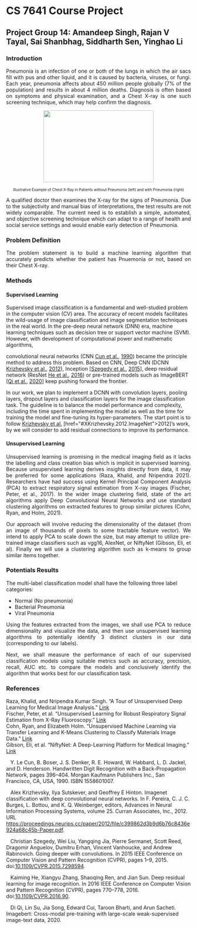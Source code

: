 # CS 7641 Course Project

## Project Group 14: Amandeep Singh, Rajan V Tayal, Sai Shanbhag, Siddharth Sen, Yinghao Li

### Introduction
<p align="justify">
Pneumonia is an infection of one or both of the lungs in which the air sacs fill with pus and other liquid, and it is caused by bacteria, viruses, or fungi. Each year, pneumonia affects about 450 million people globally (7% of the population) and results in about 4 million deaths. Diagnosis is often based on symptoms and physical examination, and a Chest X-ray is one such screening technique, which may help confirm the diagnosis.</p>
<p align="center">
  <img width="300" height="196" src="https://miro.medium.com/max/1400/1*caVi5_pTsarvYlqkarijOg.png">
</p>
<p align = "center">
<font size="1">Illustrative Example of Chest X-Ray in Patients without Pneumonia (left) and with Pneumonia (right)</font>
</p>
<p align="justify">
A qualified doctor then examines the X-ray for the signs of Pneumonia. Due to the subjectivity and manual bias of interpretations, the test results are not widely comparable. The current need is to establish a simple, automated, and objective screening technique which can adapt to a range of health and social service settings and would enable early detection of Pneumonia.</p>

### Problem Definition
<p align="justify">
The problem statement is to build a machine learning algorithm that accurately predicts whether the patient has Pnuemonia or not, based on their Chest X-ray.</p>

### Methods

#### Supervised Learning

<!--l. 57--><p class="noindent" >Supervised image classification is a fundamental and well-studied problem in the computer vision (CV) area. The accuracy of recent models facilitates the wild-usage of image classification and image segmentation techniques in the real world. In the pre-deep neural network (DNN) era, machine learning techniques such as decision tree or support vector machine (SVM). However, with development of computational power and mathematic algorithms,
convolutional neural networks (CNN <a 
href="#XCun.1990.Handwritten">Cun et&#x00A0;al.</a>,&#x00A0;<a 
href="#XCun.1990.Handwritten">1990</a>) became the principle method to address this problem. Based on
CNN, Deep CNN (DCNN <a 
href="#XKrizhevsky.2012.ImageNet">Krizhevsky et&#x00A0;al.</a>,&#x00A0;<a 
href="#XKrizhevsky.2012.ImageNet">2012</a>), Inception [<a 
href="#XSzegedy.2015.inception">Szegedy et&#x00A0;al.</a>,&#x00A0;<a 
href="#XSzegedy.2015.inception">2015</a>], deep residual network
(ResNet <a 
href="#XHe.2016.resnet">He et&#x00A0;al.</a>,&#x00A0;<a 
href="#XHe.2016.resnet">2016</a>) or pre-trained models such as ImageBERT [<a 
href="#Xqi.2020.imagebert">Qi et&#x00A0;al.</a>,&#x00A0;<a 
href="#Xqi.2020.imagebert">2020</a>] keep pushing forward the
frontier.
<!--l. 64--><p class="noindent" >In our work, we plan to implement a DCNN with convolution layers, pooling layers, dropout layers and classification layers for the image classification task. The guideline is to balance the model performance and complexity, including the time spent in implementing the model as well as the time for training the model and fine-tuning its hyper-parameters. The start point is to follow <a href="#XKrizhevsky.2012.ImageNet">Krizhevsky et&#x00A0;al.</a>&#x00A0;[<a 
href="#XKrizhevsky.2012.ImageNet">2012</a>]&#8217;s work, by we will consider to add residual connections to improve its performance.


#### Unsupervised Learning
<p align="justify">
Unsupervised learning is promising in the medical imaging field as it lacks the labelling and class creation bias which is implicit in supervised learning. Because unsupervised learning derives insights directly from data, it may be preferred for some applications (Raza, Khalid, and Nripendra 2021). Researchers have had success using Kernel Principal Component Analysis (PCA) to extract respiratory signal estimation from X-ray images (Fischer, Peter, et al., 2017).   In the wider image clustering field, state of the art algorithms apply Deep Convolutional Neural Networks and use standard clustering algorithms on extracted features to group similar pictures (Cohn, Ryan, and Holm, 2021). </p>
<p align="justify">
Our approach will involve reducing the dimensionality of the dataset (from an image of thousands of pixels to some tractable feature vector). We intend to apply PCA to scale down the size, but may attempt to utilize pre-trained image classifiers such as vgg16, AlexNet, or NiftyNet (Gibson, Eli, et al). Finally we will use a clustering algorithm such as k-means to group similar items together.</p>


### Potentials Results

The multi-label classification model shall have the following three label categories:

<ul>
<li>Normal (No pneumonia)</li>
<li>Bacterial Pneumonia</li>
<li>Viral Pneumonia</li>
</ul>

<p align="justify">
Using the features extracted from the images, we shall use PCA to reduce dimensionality and visualize the data, and then use unsupervised learning algorithms to potentially identify 3 distinct clusters in our data (corresponding to our labels).</p>
<p align="justify">
Next, we shall measure the performance of each of our supervised classification models using suitable metrics such as accuracy, precision, recall, AUC etc. to compare the models and conclusively identify the algorithm that works best for our classification task.</p>


### References
Raza, Khalid, and Nripendra Kumar Singh. “A Tour of Unsupervised Deep Learning for Medical Image Analysis.” [Link](https://doi.org/10.2174/1573405617666210127154257)<br>
Fischer, Peter, et al. “Unsupervised Learning for Robust Respiratory Signal Estimation from X-Ray Fluoroscopy.” [Link](https://doi.org/10.1109/tmi.2016.2609888) <br>
Cohn, Ryan, and Elizabeth Holm. “Unsupervised Machine Learning via Transfer Learning and K-Means Clustering to Classify Materials Image Data.” [Link](https://doi.org/10.1007/s40192-021-00205-8) <br>
Gibson, Eli, et al. “NiftyNet: A Deep-Learning Platform for Medical Imaging.” [Link](https://doi.org/10.1016/j.cmpb.2018.01.025)

  <div class="thebibliography">
  <p class="bibitem" ><span class="biblabel">
<a 
 id="XCun.1990.Handwritten"></a><span class="bibsp">&#x00A0;&#x00A0;&#x00A0;</span></span>Y.&#x00A0;Le Cun, B.&#x00A0;Boser, J.&#x00A0;S. Denker, R.&#x00A0;E. Howard, W.&#x00A0;Habbard, L.&#x00A0;D. Jackel, and D.&#x00A0;Henderson.  <span 
class="ptmri8t-">Handwritten</span>
  <span 
class="ptmri8t-">Digit  Recognition  with  a  Back-Propagation  Network</span>,  pages  396&#8211;404.   Morgan  Kaufmann  Publishers  Inc.,  San
  Francisco, CA, USA, 1990. ISBN 1558601007.
  </p>
  <p class="bibitem" ><span class="biblabel">
<a 
 id="XKrizhevsky.2012.ImageNet"></a><span class="bibsp">&#x00A0;&#x00A0;&#x00A0;</span></span>Alex    Krizhevsky,    Ilya    Sutskever,    and    Geoffrey&#x00A0;E    Hinton.           Imagenet    classification    with    deep convolutional  neural  networks.     In  F.&#x00A0;Pereira,  C.&#x00A0;J.&#x00A0;C.  Burges,  L.&#x00A0;Bottou,  and  K.&#x00A0;Q.  Weinberger,  editors,
  <span 
class="ptmri8t-">Advances   in   Neural   Information   Processing   Systems</span>,   volume&#x00A0;25.   Curran   Associates,   Inc.,   2012.      URL
  <a 
href="https://proceedings.neurips.cc/paper/2012/file/c399862d3b9d6b76c8436e924a68c45b-Paper.pdf" class="url" ><span 
class="ectt-1000">https://proceedings.neurips.cc/paper/2012/file/c399862d3b9d6b76c8436e924a68c45b-Paper.pdf</span></a>.
  </p>
  <p class="bibitem" ><span class="biblabel">
<a 
 id="XSzegedy.2015.inception"></a><span class="bibsp">&#x00A0;&#x00A0;&#x00A0;</span></span>Christian  Szegedy,  Wei  Liu,  Yangqing  Jia,  Pierre  Sermanet,  Scott  Reed,  Dragomir  Anguelov,  Dumitru  Erhan,
  Vincent  Vanhoucke,  and  Andrew  Rabinovich.   Going  deeper  with  convolutions.   In  <span 
class="ptmri8t-">2015  IEEE  Conference  on</span>
  <span 
class="ptmri8t-">Computer Vision and Pattern Recognition (CVPR)</span>, pages 1&#8211;9, 2015. doi:<a 
href="https://doi.org/10.1109/CVPR.2015.7298594" >10.1109/CVPR.2015.7298594</a>.
  </p>
  <p class="bibitem" ><span class="biblabel">
<a 
 id="XHe.2016.resnet"></a><span class="bibsp">&#x00A0;&#x00A0;&#x00A0;</span></span>Kaiming  He,  Xiangyu  Zhang,  Shaoqing  Ren,  and  Jian  Sun.    Deep  residual  learning  for  image  recognition.
  In  <span 
class="ptmri8t-">2016  IEEE  Conference  on  Computer  Vision  and  Pattern  Recognition  (CVPR)</span>,  pages  770&#8211;778,  2016.
  doi:<a 
href="https://doi.org/10.1109/CVPR.2016.90" >10.1109/CVPR.2016.90</a>.
  </p>
  <p class="bibitem" ><span class="biblabel">
<a 
 id="Xqi.2020.imagebert"></a><span class="bibsp">&#x00A0;&#x00A0;&#x00A0;</span></span>Di&#x00A0;Qi, Lin Su, Jia Song, Edward Cui, Taroon Bharti, and Arun Sacheti. Imagebert: Cross-modal pre-training with
  large-scale weak-supervised image-text data, 2020.
</p>
  </div>
